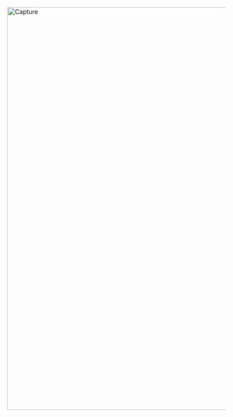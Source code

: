<img width="929" alt="Capture" src="https://github.com/anita-patil123/Test.github.io/assets/141632510/ef821695-5223-4dae-9105-9a1977df6d72">
